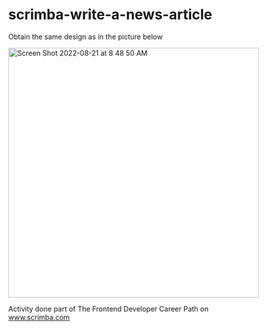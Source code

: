 # scrimba-write-a-news-article

Obtain the same design as in the picture below

<img width="503" alt="Screen Shot 2022-08-21 at 8 48 50 AM" src="https://user-images.githubusercontent.com/69552018/185777553-84918625-5154-41a7-9988-d8c5b15044da.png">

Activity done part of The Frontend Developer Career Path on www.scrimba.com
